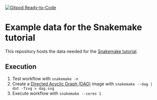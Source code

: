 [![Gitpod Ready-to-Code](https://img.shields.io/badge/Gitpod-ready--to--code-blue?logo=gitpod)](https://github.com/CosiMichele/snakemake-tutorial-data)

# Example data for the Snakemake tutorial

This repository hosts the data needed for the [Snakemake tutorial](https://snakemake.readthedocs.io/en/stable/tutorial/tutorial.html).

## Execution

1. Test workflow with `snakemake -n`
2. Create a [Directed Acyclic Graph (DAG)](https://en.wikipedia.org/wiki/Directed_acyclic_graph) image with `snakemake --dag | dot -Tsvg > dag.svg`
3. Execute workflow with `snakemake --cores 1`
